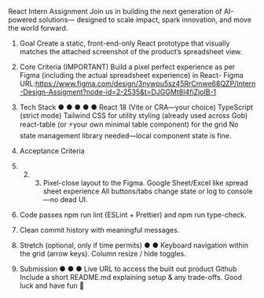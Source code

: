 React Intern Assignment
Join us in building the next generation of AI-powered solutions— designed to scale impact,
spark innovation, and move the world forward.

1. Goal
   Create a static, front-end-only React prototype that visually matches the attached screenshot
   of the product’s spreadsheet view.
2. Core Criteria (IMPORTANT)
   Build a pixel perfect experience as per Figma (including the actual spreadsheet experience) in
   React-
   Figma URL:https://www.figma.com/design/3nywpu5sz45RrCmwe68QZP/Intern-Design-Assigment?node-id=2-2535&t=DJGGMt8I4fiZjoIB-1

3. Tech Stack
   ●
   ●
   ●
   ●
   ●
   React 18 (Vite or CRA—your choice)
   TypeScript (strict mode)
   Tailwind CSS for utility styling (already used across Gob)
   react-table (or ⚡your own minimal table component) for the grid
   No state management library needed—local component state is fine.
4. Acceptance Criteria
5. 2. 3. Pixel-close layout to the Figma.
         Google Sheet/Excel like spread sheet experience
         All buttons/tabs change state or log to console—no dead UI.
6. Code passes npm run lint (ESLint + Prettier) and npm run type-check.
7. Clean commit history with meaningful messages.
8. Stretch (optional, only if time permits)
   ●
   ●
   Keyboard navigation within the grid (arrow keys).
   Column resize / hide toggles.
9. Submission
   ●
   ●
   ●
   Live URL to access the built out product
   Github
   Include a short README.md explaining setup & any trade-offs.
   Good luck and have fun 🐙
